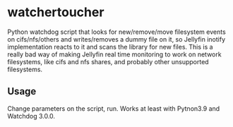 # watchertoucher
Python watchdog script that looks for new/remove/move filesystem events on cifs/nfs/others and writes/removes a dummy file on it, so Jellyfin inotify implementation reacts to it and scans the library for new files. This is a really bad way of making Jellyfin real time monitoring to work on network filesystems, like cifs and nfs shares, and probably other unsupported filesystems.

## Usage
Change parameters on the script, run.
Works at least with Pytnon3.9 and Watchdog 3.0.0.
